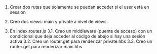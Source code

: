 1. Crear dos rutas que solamente se puedan acceder si el user está en session

2. Creo dos views: main y private a nivel de views.

3. En index.routes.js
   3.1. Creo un middleware (puente de acceso) con un condicional que deja acceder al código de abajo si hay una sesión activa
   3.2. Creo un router.get para renderizar private.hbs
   3.3. Creo un router.get para renderizar main.hbs
